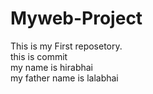 # Myweb-Project
This is my First reposetory.
<br>
this is commit
<br>
my name is hirabhai
<br>
my father name is lalabhai
